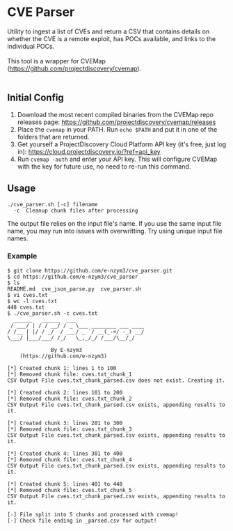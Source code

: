 # CVE Parser
Utility to ingest a list of CVEs and return a CSV that contains details on whether the CVE is a remote exploit, has POCs available, and links to the individual POCs.
<br><br>
This tool is a wrapper for CVEMap (https://github.com/projectdiscovery/cvemap).
<br><br>
## Initial Config
1. Download the most recent compiled binaries from the CVEMap repo releases page: https://github.com/projectdiscovery/cvemap/releases
2. Place the `cvemap` in your PATH. Run `echo $PATH` and put it in one of the folders that are returned.
3. Get yourself a ProjectDiscovery Cloud Platform API key (it's free, just log in): https://cloud.projectdiscovery.io/?ref=api_key
4. Run `cvemap -auth` and enter your API key. This will configure CVEMap with the key for future use, no need to re-run this command.
## Usage
```console
./cve_parser.sh [-c] filename
  -c  Cleanup chunk files after processing
```
The output file relies on the input file's name. If you use the same input file name, you may run into issues with overwritting. Try using unique input file names.
### Example
```console
$ git clone https://github.com/e-nzym3/cve_parser.git
$ cd https://github.com/e-nzym3/cve_parser
$ ls
README.md  cve_json_parse.py  cve_parser.sh
$ vi cves.txt
$ wc -l cves.txt
448 cves.txt
$ ./cve_parser.sh -c cves.txt
  ______   ______  ___
 / ___/ | / / __/ / _ \___ ________ ___ ____
/ /__ | |/ / _/  / ___/ _ `/ __(_-</ -_) __/
\___/ |___/___/ /_/   \_,_/_/ /___/\__/_/

              By E-nzym3
    (https://github.com/e-nzym3)

[*] Created chunk 1: lines 1 to 100
[*] Removed chunk file: cves.txt_chunk_1
CSV Output File cves.txt_chunk_parsed.csv does not exist. Creating it.

[*] Created chunk 2: lines 101 to 200
[*] Removed chunk file: cves.txt_chunk_2
CSV Output File cves.txt_chunk_parsed.csv exists, appending results to it.

[*] Created chunk 3: lines 201 to 300
[*] Removed chunk file: cves.txt_chunk_3
CSV Output File cves.txt_chunk_parsed.csv exists, appending results to it.

[*] Created chunk 4: lines 301 to 400
[*] Removed chunk file: cves.txt_chunk_4
CSV Output File cves.txt_chunk_parsed.csv exists, appending results to it.

[*] Created chunk 5: lines 401 to 448
[*] Removed chunk file: cves.txt_chunk_5
CSV Output File cves.txt_chunk_parsed.csv exists, appending results to it.

[-] File split into 5 chunks and processed with cvemap!
[-] Check file ending in _parsed.csv for output!
```
